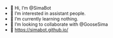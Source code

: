 - 👋 Hi, I’m @SimaBot
- 👀 I’m interested in assistant people.
- 🌱 I’m currently learning nothing.
- 💞️ I’m looking to collaborate with @GooseSima
- 🔗 https://simabot.github.io/

<!---
SimaBot/SimaBot is a ✨ special ✨ repository because its `README.md` (this file) appears on your GitHub profile.
You can click the Preview link to take a look at your changes.
--->
